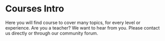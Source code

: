# Courses Intro

Here you will find course to cover many topics, for every level or experience. Are you a teacher? We want to hear from you. Please contact us directly or through our community forum.